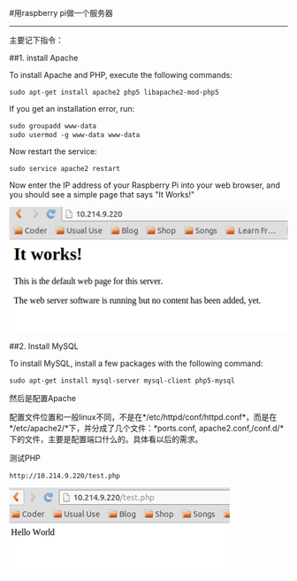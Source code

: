 #用raspberry pi做一个服务器

---

主要记下指令：

##1. install Apache

To install Apache and PHP, execute the following commands:

    sudo apt-get install apache2 php5 libapache2-mod-php5

If you get an installation error, run:

    sudo groupadd www-data
    sudo usermod -g www-data www-data

Now restart the service:
 
    sudo service apache2 restart

Now enter the IP address of your Raspberry Pi into your web browser, and you should see a simple page that says "It Works!"

![pic1](./Selection_002.png "pic1")

##2. Install MySQL

To install MySQL, install a few packages with the following command:

    sudo apt-get install mysql-server mysql-client php5-mysql


然后是配置Apache

配置文件位置和一般linux不同，不是在*/etc/httpd/conf/httpd.conf*，而是在*/etc/apache2/*下，并分成了几个文件：*ports.conf, apache2.conf,/conf.d/*下的文件，主要是配置端口什么的。具体看以后的需求。

测试PHP
    
    http://10.214.9.220/test.php

![pic2](Selection_003.png "pic2")
